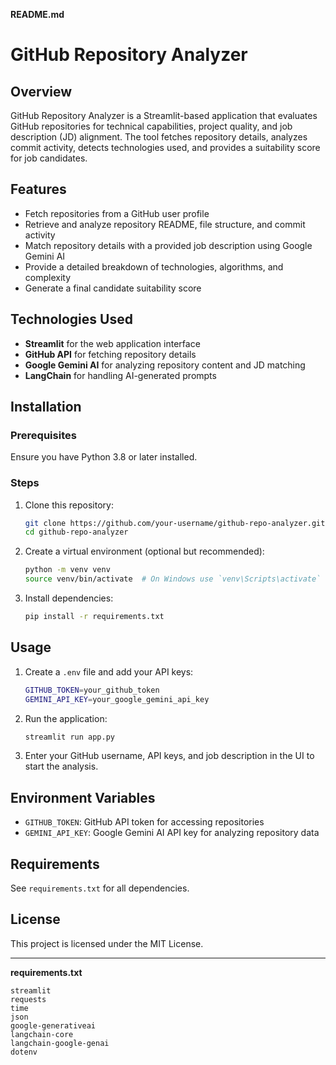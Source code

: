 **README.md**

# GitHub Repository Analyzer

## Overview
GitHub Repository Analyzer is a Streamlit-based application that evaluates GitHub repositories for technical capabilities, project quality, and job description (JD) alignment. The tool fetches repository details, analyzes commit activity, detects technologies used, and provides a suitability score for job candidates.

## Features
- Fetch repositories from a GitHub user profile
- Retrieve and analyze repository README, file structure, and commit activity
- Match repository details with a provided job description using Google Gemini AI
- Provide a detailed breakdown of technologies, algorithms, and complexity
- Generate a final candidate suitability score

## Technologies Used
- **Streamlit** for the web application interface
- **GitHub API** for fetching repository details
- **Google Gemini AI** for analyzing repository content and JD matching
- **LangChain** for handling AI-generated prompts

## Installation
### Prerequisites
Ensure you have Python 3.8 or later installed.

### Steps
1. Clone this repository:
   ```sh
   git clone https://github.com/your-username/github-repo-analyzer.git
   cd github-repo-analyzer
   ```
2. Create a virtual environment (optional but recommended):
   ```sh
   python -m venv venv
   source venv/bin/activate  # On Windows use `venv\Scripts\activate`
   ```
3. Install dependencies:
   ```sh
   pip install -r requirements.txt
   ```

## Usage
1. Create a `.env` file and add your API keys:
   ```sh
   GITHUB_TOKEN=your_github_token
   GEMINI_API_KEY=your_google_gemini_api_key
   ```
2. Run the application:
   ```sh
   streamlit run app.py
   ```
3. Enter your GitHub username, API keys, and job description in the UI to start the analysis.

## Environment Variables
- `GITHUB_TOKEN`: GitHub API token for accessing repositories
- `GEMINI_API_KEY`: Google Gemini AI API key for analyzing repository data

## Requirements
See `requirements.txt` for all dependencies.

## License
This project is licensed under the MIT License.

---

**requirements.txt**

```
streamlit
requests
time
json
google-generativeai
langchain-core
langchain-google-genai
dotenv
```

